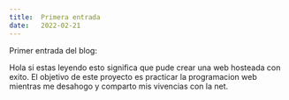 ```yaml
---
title:  Primera entrada
date:   2022-02-21
---
```


Primer entrada del blog:
<!--more-->

Hola si estas leyendo esto significa que pude crear una web hosteada con exito. El objetivo de este proyecto es practicar la programacion web mientras me desahogo y comparto mis vivencias con la net.